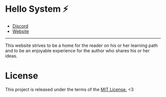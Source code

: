 # Hello System ⚡️

- [Discord](https://discord.com/invite/tJa66GNhej)
- [Website](#)

---

This website strives to be a home for the reader on his or her learning path and to be an enjoyable experience for the author who shares his or her ideas.

# License

This project is released under the terms of the [MIT License.](mit) <3

[mit]: https://github.com/Sstandby/home/blob/master/LICENSE
